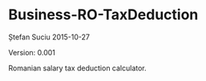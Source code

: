 Business-RO-TaxDeduction
========================
Ștefan Suciu
2015-10-27

Version: 0.001

Romanian salary tax deduction calculator.
